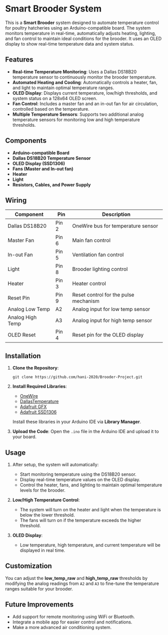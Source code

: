 # Smart Brooder System

This is a **Smart Brooder** system designed to automate temperature control for poultry hatcheries using an Arduino-compatible board. The system monitors temperature in real-time, automatically adjusts heating, lighting, and fan control to maintain ideal conditions for the brooder. It uses an OLED display to show real-time temperature data and system status.

## Features

- **Real-time Temperature Monitoring**: Uses a Dallas DS18B20 temperature sensor to continuously monitor the brooder temperature.
- **Automated Heating and Cooling**: Automatically controls a heater, fan, and light to maintain optimal temperature ranges.
- **OLED Display**: Displays current temperature, low/high thresholds, and system status on a 128x64 OLED screen.
- **Fan Control**: Includes a master fan and an in-out fan for air circulation, controlled based on the temperature.
- **Multiple Temperature Sensors**: Supports two additional analog temperature sensors for monitoring low and high temperature thresholds.
  
## Components

- **Arduino-compatible Board**
- **Dallas DS18B20 Temperature Sensor**
- **OLED Display (SSD1306)**
- **Fans (Master and In-out fan)**
- **Heater**
- **Light**
- **Resistors, Cables, and Power Supply**

## Wiring

| Component          | Pin         | Description                            |
|--------------------|-------------|----------------------------------------|
| Dallas DS18B20      | Pin 2       | OneWire bus for temperature sensor     |
| Master Fan          | Pin 6       | Main fan control                       |
| In-out Fan          | Pin 5       | Ventilation fan control                |
| Light               | Pin 8       | Brooder lighting control               |
| Heater              | Pin 3       | Heater control                         |
| Reset Pin           | Pin 9       | Reset control for the pulse mechanism  |
| Analog Low Temp     | A2          | Analog input for low temp sensor       |
| Analog High Temp    | A3          | Analog input for high temp sensor      |
| OLED Reset          | Pin 4       | Reset pin for the OLED display         |

## Installation

1. **Clone the Repository**:
   ```
   git clone https://github.com/hani-2020/Brooder-Project.git
   ```
2. **Install Required Libraries**:
   - [OneWire](https://github.com/PaulStoffregen/OneWire)
   - [DallasTemperature](https://github.com/milesburton/Arduino-Temperature-Control-Library)
   - [Adafruit GFX](https://github.com/adafruit/Adafruit-GFX-Library)
   - [Adafruit SSD1306](https://github.com/adafruit/Adafruit_SSD1306)

   Install these libraries in your Arduino IDE via **Library Manager**.

3. **Upload the Code**: Open the `.ino` file in the Arduino IDE and upload it to your board.

## Usage

1. After setup, the system will automatically:
   - Start monitoring temperature using the DS18B20 sensor.
   - Display real-time temperature values on the OLED display.
   - Control the heater, fans, and lighting to maintain optimal temperature levels for the brooder.
   
2. **Low/High Temperature Control**: 
   - The system will turn on the heater and light when the temperature is below the lower threshold.
   - The fans will turn on if the temperature exceeds the higher threshold.

3. **OLED Display**: 
   - Low temperature, high temperature, and current temperature will be displayed in real time.

## Customization

You can adjust the **low_temp_raw** and **high_temp_raw** thresholds by modifying the analog readings from `A2` and `A3` to fine-tune the temperature ranges suitable for your brooder.

## Future Improvements

- Add support for remote monitoring using WiFi or Bluetooth.
- Integrate a mobile app for easier control and notifications.
- Make a more advanced air conditioning system.
